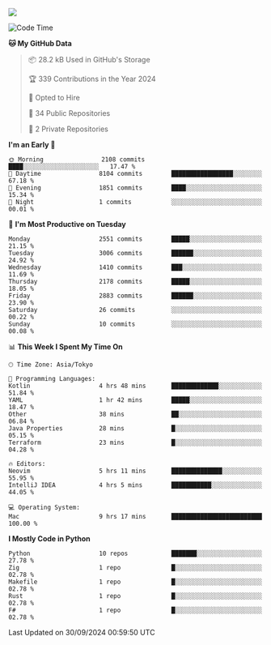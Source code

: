 ![](https://komarev.com/ghpvc/?username=kitagawa-hr)

<!--START_SECTION:waka-->
![Code Time](http://img.shields.io/badge/Code%20Time-1%2C083%20hrs%2018%20mins-blue)

**🐱 My GitHub Data** 

> 📦 28.2 kB Used in GitHub's Storage 
 > 
> 🏆 339 Contributions in the Year 2024
 > 
> 💼 Opted to Hire
 > 
> 📜 34 Public Repositories 
 > 
> 🔑 2 Private Repositories 
 > 
**I'm an Early 🐤** 

```text
🌞 Morning                2108 commits        ████░░░░░░░░░░░░░░░░░░░░░   17.47 % 
🌆 Daytime                8104 commits        █████████████████░░░░░░░░   67.18 % 
🌃 Evening                1851 commits        ████░░░░░░░░░░░░░░░░░░░░░   15.34 % 
🌙 Night                  1 commits           ░░░░░░░░░░░░░░░░░░░░░░░░░   00.01 % 
```
📅 **I'm Most Productive on Tuesday** 

```text
Monday                   2551 commits        █████░░░░░░░░░░░░░░░░░░░░   21.15 % 
Tuesday                  3006 commits        ██████░░░░░░░░░░░░░░░░░░░   24.92 % 
Wednesday                1410 commits        ███░░░░░░░░░░░░░░░░░░░░░░   11.69 % 
Thursday                 2178 commits        █████░░░░░░░░░░░░░░░░░░░░   18.05 % 
Friday                   2883 commits        ██████░░░░░░░░░░░░░░░░░░░   23.90 % 
Saturday                 26 commits          ░░░░░░░░░░░░░░░░░░░░░░░░░   00.22 % 
Sunday                   10 commits          ░░░░░░░░░░░░░░░░░░░░░░░░░   00.08 % 
```


📊 **This Week I Spent My Time On** 

```text
🕑︎ Time Zone: Asia/Tokyo

💬 Programming Languages: 
Kotlin                   4 hrs 48 mins       █████████████░░░░░░░░░░░░   51.84 % 
YAML                     1 hr 42 mins        █████░░░░░░░░░░░░░░░░░░░░   18.47 % 
Other                    38 mins             ██░░░░░░░░░░░░░░░░░░░░░░░   06.84 % 
Java Properties          28 mins             █░░░░░░░░░░░░░░░░░░░░░░░░   05.15 % 
Terraform                23 mins             █░░░░░░░░░░░░░░░░░░░░░░░░   04.28 % 

🔥 Editors: 
Neovim                   5 hrs 11 mins       ██████████████░░░░░░░░░░░   55.95 % 
IntelliJ IDEA            4 hrs 5 mins        ███████████░░░░░░░░░░░░░░   44.05 % 

💻 Operating System: 
Mac                      9 hrs 17 mins       █████████████████████████   100.00 % 
```

**I Mostly Code in Python** 

```text
Python                   10 repos            ███████░░░░░░░░░░░░░░░░░░   27.78 % 
Zig                      1 repo              █░░░░░░░░░░░░░░░░░░░░░░░░   02.78 % 
Makefile                 1 repo              █░░░░░░░░░░░░░░░░░░░░░░░░   02.78 % 
Rust                     1 repo              █░░░░░░░░░░░░░░░░░░░░░░░░   02.78 % 
F#                       1 repo              █░░░░░░░░░░░░░░░░░░░░░░░░   02.78 % 
```




 Last Updated on 30/09/2024 00:59:50 UTC
<!--END_SECTION:waka-->
